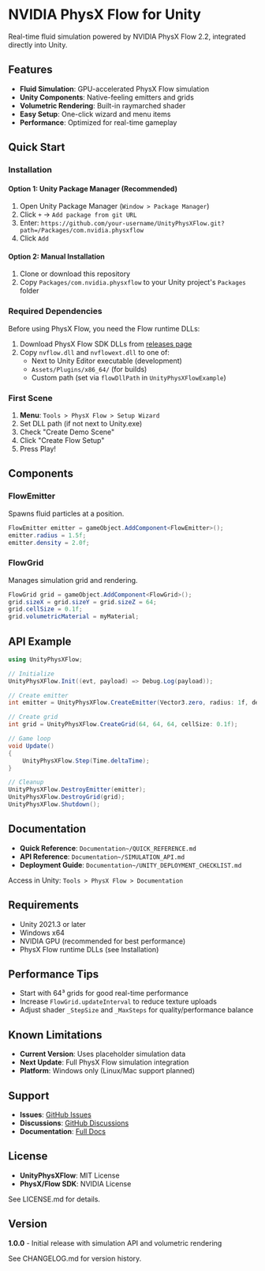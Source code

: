 # NVIDIA PhysX Flow for Unity

Real-time fluid simulation powered by NVIDIA PhysX Flow 2.2, integrated directly into Unity.

## Features

- **Fluid Simulation**: GPU-accelerated PhysX Flow simulation
- **Unity Components**: Native-feeling emitters and grids
- **Volumetric Rendering**: Built-in raymarched shader
- **Easy Setup**: One-click wizard and menu items
- **Performance**: Optimized for real-time gameplay

## Quick Start

### Installation

#### Option 1: Unity Package Manager (Recommended)
1. Open Unity Package Manager (`Window > Package Manager`)
2. Click `+` → `Add package from git URL`
3. Enter: `https://github.com/your-username/UnityPhysXFlow.git?path=/Packages/com.nvidia.physxflow`
4. Click `Add`

#### Option 2: Manual Installation
1. Clone or download this repository
2. Copy `Packages/com.nvidia.physxflow` to your Unity project's `Packages` folder

### Required Dependencies

Before using PhysX Flow, you need the Flow runtime DLLs:

1. Download PhysX Flow SDK DLLs from [releases page](https://github.com/your-username/UnityPhysXFlow/releases)
2. Copy `nvflow.dll` and `nvflowext.dll` to one of:
   - Next to Unity Editor executable (development)
   - `Assets/Plugins/x86_64/` (for builds)
   - Custom path (set via `flowDllPath` in `UnityPhysXFlowExample`)

### First Scene

1. **Menu**: `Tools > PhysX Flow > Setup Wizard`
2. Set DLL path (if not next to Unity.exe)
3. Check "Create Demo Scene"
4. Click "Create Flow Setup"
5. Press Play!

## Components

### FlowEmitter
Spawns fluid particles at a position.

```csharp
FlowEmitter emitter = gameObject.AddComponent<FlowEmitter>();
emitter.radius = 1.5f;
emitter.density = 2.0f;
```

### FlowGrid
Manages simulation grid and rendering.

```csharp
FlowGrid grid = gameObject.AddComponent<FlowGrid>();
grid.sizeX = grid.sizeY = grid.sizeZ = 64;
grid.cellSize = 0.1f;
grid.volumetricMaterial = myMaterial;
```

## API Example

```csharp
using UnityPhysXFlow;

// Initialize
UnityPhysXFlow.Init((evt, payload) => Debug.Log(payload));

// Create emitter
int emitter = UnityPhysXFlow.CreateEmitter(Vector3.zero, radius: 1f, density: 1f);

// Create grid
int grid = UnityPhysXFlow.CreateGrid(64, 64, 64, cellSize: 0.1f);

// Game loop
void Update()
{
    UnityPhysXFlow.Step(Time.deltaTime);
}

// Cleanup
UnityPhysXFlow.DestroyEmitter(emitter);
UnityPhysXFlow.DestroyGrid(grid);
UnityPhysXFlow.Shutdown();
```

## Documentation

- **Quick Reference**: `Documentation~/QUICK_REFERENCE.md`
- **API Reference**: `Documentation~/SIMULATION_API.md`
- **Deployment Guide**: `Documentation~/UNITY_DEPLOYMENT_CHECKLIST.md`

Access in Unity: `Tools > PhysX Flow > Documentation`

## Requirements

- Unity 2021.3 or later
- Windows x64
- NVIDIA GPU (recommended for best performance)
- PhysX Flow runtime DLLs (see Installation)

## Performance Tips

- Start with 64³ grids for good real-time performance
- Increase `FlowGrid.updateInterval` to reduce texture uploads
- Adjust shader `_StepSize` and `_MaxSteps` for quality/performance balance

## Known Limitations

- **Current Version**: Uses placeholder simulation data
- **Next Update**: Full PhysX Flow simulation integration
- **Platform**: Windows only (Linux/Mac support planned)

## Support

- **Issues**: [GitHub Issues](https://github.com/your-username/UnityPhysXFlow/issues)
- **Discussions**: [GitHub Discussions](https://github.com/your-username/UnityPhysXFlow/discussions)
- **Documentation**: [Full Docs](https://github.com/your-username/UnityPhysXFlow)

## License

- **UnityPhysXFlow**: MIT License
- **PhysX/Flow SDK**: NVIDIA License

See LICENSE.md for details.

## Version

**1.0.0** - Initial release with simulation API and volumetric rendering

See CHANGELOG.md for version history.
